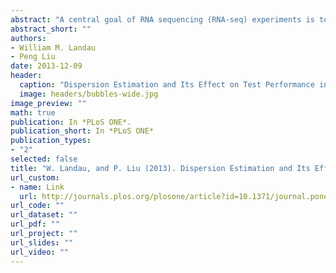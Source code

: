 ```yaml
---
abstract: "A central goal of RNA sequencing (RNA-seq) experiments is to detect differentially expressed genes. In the ubiquitous negative binomial model for RNA-seq data, each gene is given a dispersion parameter, and correctly estimating these dispersion parameters is vital to detecting differential expression. Since the dispersions control the variances of the gene counts, underestimation may lead to false discovery, while overestimation may lower the rate of true detection. After briefly reviewing several popular dispersion estimation methods, this article describes a simulation study that compares them in terms of point estimation and the effect on the performance of tests for differential expression. The methods that maximize the test performance are the ones that use a moderate degree of dispersion shrinkage: the DSS, Tagwise wqCML, and Tagwise APL. In practical RNA-seq data analysis, we recommend using one of these moderate-shrinkage methods with the QLShrink test in QuasiSeq R package."
abstract_short: ""
authors:
- William M. Landau 
- Peng Liu
date: 2013-12-09
header:
  caption: "Dispersion Estimation and Its Effect on Test Performance in RNA-seq Data Analysis: A Simulation-Based Comparison of Methods"
  image: headers/bubbles-wide.jpg
image_preview: ""
math: true
publication: In *PLoS ONE*.
publication_short: In *PLoS ONE*
publication_types:
- "2"
selected: false
title: "W. Landau, and P. Liu (2013). Dispersion Estimation and Its Effect on Test Performance in RNA-seq Data Analysis: A Simulation-Based Comparison of Methods. PLoS ONE, 8(12):e81415."
url_custom:
- name: Link
  url: http://journals.plos.org/plosone/article?id=10.1371/journal.pone.0081415
url_code: ""
url_dataset: ""
url_pdf: ""
url_project: ""
url_slides: ""
url_video: ""
---
```

